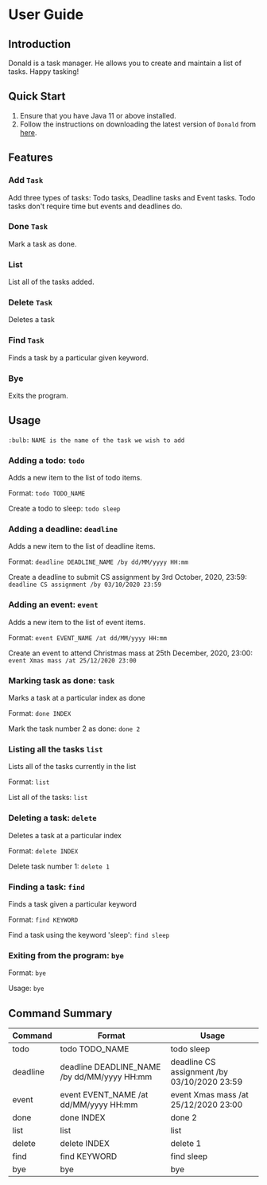 # User Guide

## Introduction

Donald is a task manager. He allows you to create and maintain a list of tasks. Happy tasking!

## Quick Start

1. Ensure that you have Java 11 or above installed.
1. Follow the instructions on downloading the latest version of `Donald` from [here](http://link.to/duke).

## Features 

### Add `Task`
Add three types of tasks: Todo tasks, Deadline tasks and Event tasks. Todo tasks don't require time but events and deadlines do.

### Done `Task`
Mark a task as done.

### List 
List all of the tasks added.

### Delete `Task`
Deletes a task 

### Find `Task`
Finds a task by a particular given keyword.

### Bye
Exits the program.

## Usage 

`:bulb:` `NAME is the name of the task we wish to add`

### Adding a todo: `todo`
Adds a new item to the list of todo items.

Format: `todo TODO_NAME`

Create a todo to sleep: `todo sleep`

### Adding a deadline: `deadline`
Adds a new item to the list of deadline items.

Format: `deadline DEADLINE_NAME /by dd/MM/yyyy HH:mm`

Create a deadline to submit CS assignment by 3rd October, 2020, 23:59: `deadline CS assignment /by 03/10/2020 23:59`

### Adding an event: `event`
Adds a new item to the list of event items.

Format: `event EVENT_NAME /at dd/MM/yyyy HH:mm`

Create an event to attend Christmas mass at 25th December, 2020, 23:00: `event Xmas mass /at 25/12/2020 23:00`

### Marking task as done: `task`
Marks a task at a particular index as done

Format: `done INDEX`

Mark the task number 2 as done: `done 2`

### Listing all the tasks `list`
Lists all of the tasks currently in the list

Format: `list`

List all of the tasks: `list`

### Deleting a task: `delete`
Deletes a task at a particular index

Format: `delete INDEX`

Delete task number 1: `delete 1`

### Finding a task: `find`
Finds a task given a particular keyword

Format: `find KEYWORD`

Find a task using the keyword 'sleep': `find sleep`

### Exiting from the program: `bye`

Format: `bye`

Usage: `bye`


## Command Summary

Command | Format | Usage
--------|--------|------
todo | todo TODO_NAME | todo sleep
deadline | deadline DEADLINE_NAME /by dd/MM/yyyy HH:mm | deadline CS assignment /by 03/10/2020 23:59
event | event EVENT_NAME /at dd/MM/yyyy HH:mm | event Xmas mass /at 25/12/2020 23:00
done | done INDEX | done 2
list | list | list
delete | delete INDEX | delete 1
find | find KEYWORD | find sleep
bye | bye | bye
